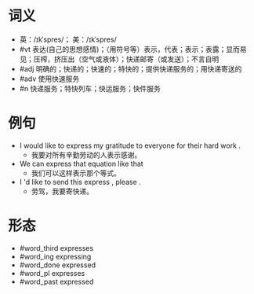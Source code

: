 # 词义
- 英：/ɪkˈspres/； 美：/ɪkˈspres/
- #vt 表达(自己的思想感情)；（用符号等）表示，代表；表示；表露；显而易见；压榨，挤压出（空气或液体）；快递邮寄（或发送）；不言自明
- #adj 明确的；快递的；快速的；特快的；提供快递服务的；用快递寄送的
- #adv 使用快速服务
- #n 快递服务；特快列车；快运服务；快件服务
# 例句
- I would like to express my gratitude to everyone for their hard work .
	- 我要对所有辛勤劳动的人表示感谢。
- We can express that equation like that
	- 我们可以这样表示那个等式。
- I 'd like to send this express , please .
	- 劳驾，我要寄快递。
# 形态
- #word_third expresses
- #word_ing expressing
- #word_done expressed
- #word_pl expresses
- #word_past expressed
